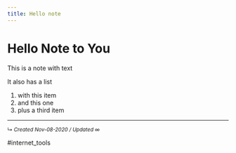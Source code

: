 ```yaml
---
title: Hello note
---
```


# Hello Note to You
This is a note with text

It also has a list
1. with this item
2. and this one
3. plus a third item

------------------------
<small>↳ <i>Created Nov-08-2020 / Updated ∞ </i></small>

#internet_tools 